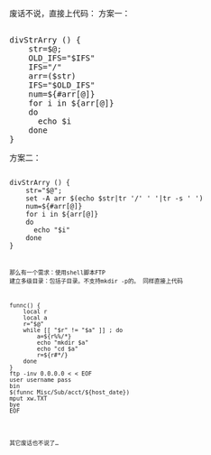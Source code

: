 废话不说，直接上代码：
方案一：
<pre>

divStrArry () {
    str=$@;
    OLD_IFS="$IFS"
    IFS="/"
    arr=($str)
    IFS="$OLD_IFS"
    num=${#arr[@]}
    for i in ${arr[@]}
    do
      echo $i
    done
}
</pre>
方案二：

<code>
divStrArry () {
    str="$@";
    set -A arr $(echo $str|tr '/' ' '|tr -s ' ')
    num=${#arr[@]}
    for i in ${arr[@]}
    do
      echo "$i"
    done
}
<code>

那么有一个需求：使用shell脚本FTP 建立多级目录：包括子目录。不支持mkdir -p的。
同样直接上代码
<pre>
funnc() {
    local r
    local a
    r="$@"
    while [[ "$r" != "$a" ]] ; do
        a=${r%%/*}
        echo "mkdir $a"
        echo "cd $a"
        r=${r#*/}
    done
}
ftp -inv 0.0.0.0 < < EOF
user username pass
bin
$(funnc Misc/Sub/acct/${host_date})
mput xw.TXT
bye
EOF
</pre>
其它废话也不说了…